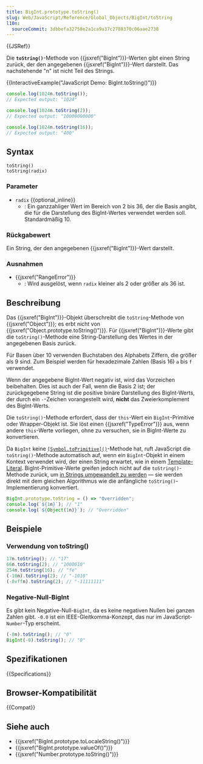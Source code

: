 ```yaml
---
title: BigInt.prototype.toString()
slug: Web/JavaScript/Reference/Global_Objects/BigInt/toString
l10n:
  sourceCommit: 3dbbefa32758e2a1ca9a37c2788370c06aae2738
---
```


{{JSRef}}

Die **`toString()`**-Methode von {{jsxref("BigInt")}}-Werten gibt einen String zurück, der den angegebenen {{jsxref("BigInt")}}-Wert darstellt. Das nachstehende "n" ist nicht Teil des Strings.

{{InteractiveExample("JavaScript Demo: BigInt.toString()")}}

```js interactive-example
console.log(1024n.toString());
// Expected output: "1024"

console.log(1024n.toString(2));
// Expected output: "10000000000"

console.log(1024n.toString(16));
// Expected output: "400"
```

## Syntax

```js-nolint
toString()
toString(radix)
```

### Parameter

- `radix` {{optional_inline}}
  - : Ein ganzzahliger Wert im Bereich von 2 bis 36, der die Basis angibt, die für die Darstellung des BigInt-Wertes verwendet werden soll. Standardmäßig 10.

### Rückgabewert

Ein String, der den angegebenen {{jsxref("BigInt")}}-Wert darstellt.

### Ausnahmen

- {{jsxref("RangeError")}}
  - : Wird ausgelöst, wenn `radix` kleiner als 2 oder größer als 36 ist.

## Beschreibung

Das {{jsxref("BigInt")}}-Objekt überschreibt die `toString`-Methode von {{jsxref("Object")}}; es erbt nicht von
{{jsxref("Object.prototype.toString()")}}. Für {{jsxref("BigInt")}}-Werte gibt die `toString()`-Methode eine String-Darstellung des Wertes in der angegebenen Basis zurück.

Für Basen über 10 verwenden Buchstaben des Alphabets Ziffern, die größer als 9 sind. Zum Beispiel werden für hexadezimale Zahlen (Basis 16) `a` bis `f` verwendet.

Wenn der angegebene BigInt-Wert negativ ist, wird das Vorzeichen beibehalten. Dies ist auch der Fall, wenn die Basis 2 ist; der zurückgegebene String ist die positive binäre Darstellung des BigInt-Werts, der durch ein `-`-Zeichen vorangestellt wird, **nicht** das Zweierkomplement des BigInt-Werts.

Die `toString()`-Methode erfordert, dass der `this`-Wert ein `BigInt`-Primitive oder Wrapper-Objekt ist. Sie löst einen {{jsxref("TypeError")}} aus, wenn andere `this`-Werte vorliegen, ohne zu versuchen, sie in BigInt-Werte zu konvertieren.

Da `BigInt` keine [`[Symbol.toPrimitive]()`](/de/docs/Web/JavaScript/Reference/Global_Objects/Symbol/toPrimitive)-Methode hat, ruft JavaScript die `toString()`-Methode automatisch auf, wenn ein `BigInt`-Objekt in einem Kontext verwendet wird, der einen String erwartet, wie in einem [Template-Literal](/de/docs/Web/JavaScript/Reference/Template_literals). BigInt-Primitive-Werte greifen jedoch nicht auf die `toString()`-Methode zurück, um [in Strings umgewandelt zu werden](/de/docs/Web/JavaScript/Reference/Global_Objects/String#string_coercion) — sie werden direkt mit dem gleichen Algorithmus wie die anfängliche `toString()`-Implementierung konvertiert.

```js
BigInt.prototype.toString = () => "Overridden";
console.log(`${1n}`); // "1"
console.log(`${Object(1n)}`); // "Overridden"
```

## Beispiele

### Verwendung von toString()

```js
17n.toString(); // "17"
66n.toString(2); // "1000010"
254n.toString(16); // "fe"
(-10n).toString(2); // "-1010"
(-0xffn).toString(2); // "-11111111"
```

### Negative-Null-BigInt

Es gibt kein Negative-Null-`BigInt`, da es keine negativen Nullen bei ganzen Zahlen gibt. `-0.0` ist ein IEEE-Gleitkomma-Konzept, das nur im JavaScript-`Number`-Typ erscheint.

```js
(-0n).toString(); // "0"
BigInt(-0).toString(); // "0"
```

## Spezifikationen

{{Specifications}}

## Browser-Kompatibilität

{{Compat}}

## Siehe auch

- {{jsxref("BigInt.prototype.toLocaleString()")}}
- {{jsxref("BigInt.prototype.valueOf()")}}
- {{jsxref("Number.prototype.toString()")}}
